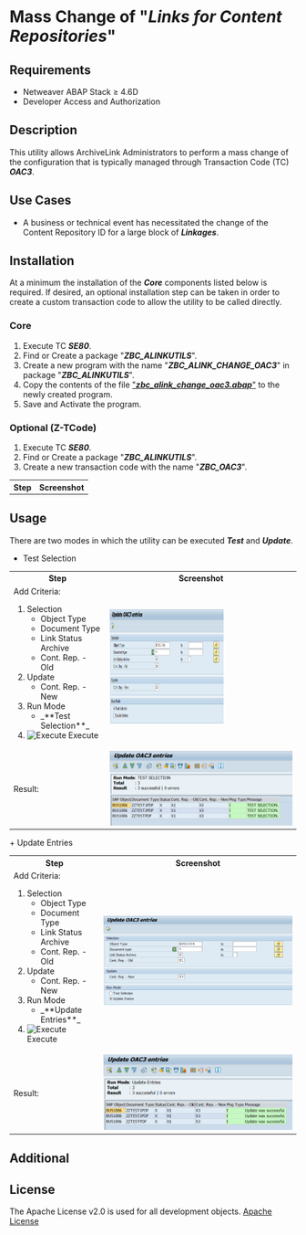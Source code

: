 # Mass Change of "_Links for Content Repositories_" #

## Requirements ##
+ Netweaver ABAP Stack &ge; 4.6D
+ Developer Access and Authorization

## Description ##
This utility allows ArchiveLink Administrators to perform a mass change of the configuration that is typically managed through Transaction Code (TC) _**OAC3**_.

## Use Cases ##
+ A business or technical event has necessitated the change of the Content Repository ID for a large block of _**Linkages**_.

## Installation ##
At a minimum the installation of the _**Core**_ components listed below is required. If desired, an optional installation step can be taken in order to create a custom transaction code to allow the utility to be called directly.

### Core ###
1. Execute TC _**SE80**_.
2. Find or Create a package "_**ZBC_ALINKUTILS**_".
3. Create a new program with the name "_**ZBC_ALINK_CHANGE_OAC3**_" in package "_**ZBC_ALINKUTILS**_".
4. Copy the contents of the file ["_**zbc_alink_change_oac3.abap**_"](https://github.com/InfoSpire/ArchiveLink-Utilities/blob/master/AlinkChangeOAC3/ZBC_ALINK_CHANGE_OAC3.abap) to the newly created program.
5. Save and Activate the program.

### Optional (Z-TCode) ###
1. Execute TC _**SE80**_.
2. Find or Create a package "_**ZBC_ALINKUTILS**_".
3. Create a new transaction code with the name "_**ZBC_OAC3**_".
<table>
  <tr>
    <th>Step</th>
    <th>Screenshot</th>
  </tr>
</table>

## Usage ##
There are two modes in which the utility can be executed _**Test**_ and _**Update**_.
+ Test Selection
<table>
  <tr>
    <th>Step</th>
    <th>Screenshot</th>
  </tr>
  <tr>
    <td>Add Criteria:
		<ol>
			<li>Selection
				<ul>
					<li>Object Type</li>
					<li>Document Type</li>
					<li>Link Status Archive</li>
					<li>Cont. Rep. - Old</li>
				</ul>
			</li>
			<li>Update
				<ul>
					<li>Cont. Rep. -New</li>
				</ul>
			</li>
			<li>Run Mode
				<ul>
					<li>_**Test Selection**_</li>
				</ul>
			</li>
			<li><img src="https://github.com/InfoSpire/ArchiveLink-Utilities/blob/master/Wiki_Resources/AlinkChangeOAC3/images/sapui_map_001_whitebg.png" alt="Execute"> Execute</li>
		</ol>
	</td>
    <td><img src="https://github.com/InfoSpire/ArchiveLink-Utilities/blob/master/Wiki_Resources/AlinkChangeOAC3/images/Test_Selection_Screen1.png" alt="Screen 1" width=200 height=200></td>
  </tr>
  <tr>
    <td>Result:</td>
    <td><img src="https://github.com/InfoSpire/ArchiveLink-Utilities/blob/master/Wiki_Resources/AlinkChangeOAC3/images/Test_Selection_Screen2.png" alt="Screen 2"></td>
  </tr>
</table>
+ Update Entries
<table>
  <tr>
    <th>Step</th>
    <th>Screenshot</th>
  </tr>
  <tr>
        <td>Add Criteria:
		<ol>
			<li>Selection
				<ul>
					<li>Object Type</li>
					<li>Document Type</li>
					<li>Link Status Archive</li>
					<li>Cont. Rep. - Old</li>
				</ul>
			</li>
			<li>Update
				<ul>
					<li>Cont. Rep. -New</li>
				</ul>
			</li>
			<li>Run Mode
				<ul>
					<li>_**Update Entries**_</li>
				</ul>
			</li>
			<li><img src="https://github.com/InfoSpire/ArchiveLink-Utilities/blob/master/Wiki_Resources/AlinkChangeOAC3/images/sapui_map_001_whitebg.png" alt="Execute"> Execute</li>
		</ol>
	</td>
    <td><img src="https://github.com/InfoSpire/ArchiveLink-Utilities/blob/master/Wiki_Resources/AlinkChangeOAC3/images/Update_Selection_Screen1.png" alt="Screen 1"></td>
  </tr>
  <tr>
    <td>Result:</td>
    <td><img src="https://github.com/InfoSpire/ArchiveLink-Utilities/blob/master/Wiki_Resources/AlinkChangeOAC3/images/Update_Selection_Screen2.png" alt="Screen 2"></td>
  </tr>
</table>

## Additional ##

## License ##
The Apache License v2.0 is used for all development objects.
[Apache License](../blob/master/AlinkChangeOAC3/LICENSE)